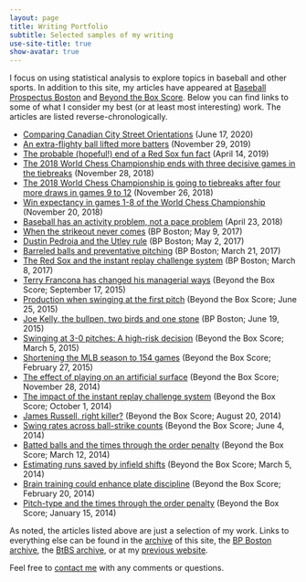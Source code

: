 ```yaml
---
layout: page
title: Writing Portfolio
subtitle: Selected samples of my writing
use-site-title: true
show-avatar: true
---
```


I focus on using statistical analysis to explore topics in baseball and other sports. In addition to this site, my articles have appeared at <a href ="http://boston.locals.baseballprospectus.com/" target = "_blank"> Baseball Prospectus Boston</a> and <a href = "http://www.beyondtheboxscore.com/" target  = "_blank"> Beyond the Box Score</a>. Below you can find links to some of what I consider my best (or at least most interesting) work. The articles are listed reverse-chronologically.

- <a href = 'https://www.cteeter.ca/blog/2020-06-17-canadian-city-street-networks/' target = '_blank'> Comparing Canadian City Street Orientations</a> (June 17, 2020)
- <a href = 'https://www.cteeter.ca/blog/2019-11-29-home-run-surge-baseball-drag/' target = '_blank'> An extra-flighty ball lifted more batters</a> (November 29, 2019)
- <a href = 'https://www.cteeter.ca/blog/2019-04-14-red-sox-firsttwentygames-playoffs-followup/' target = '_blank'> The probable (hopeful!) end of a Red Sox fun fact</a> (April 14, 2019)
- <a href = 'https://www.cteeter.ca/blog/2018-11-28-plotting-2018-chess-championship-carlsen-caruana-tiebreaks/' target = '_blank'> The 2018 World Chess Championship ends with three decisive games in the tiebreaks</a> (November 28, 2018)
- <a href = 'https://www.cteeter.ca/blog/2018-11-26-plotting-2018-chess-championship-carlsen-caruana-g9to12/' target = '_blank'> The 2018 World Chess Championship is going to tiebreaks after four more draws in games 9 to 12</a> (November 26, 2018)
- <a href = 'https://www.cteeter.ca/blog/2018-11-20-plotting-2018-chess-championship-carlsen-caruana/' target = '_blank'> Win expectancy in games 1-8 of the World Chess Championship</a> (November 20, 2018)
- <a href = 'https://www.cteeter.ca/blog/2018-04-23-baseball-pace-inactivity-strikeouts-hits/' target = '_blank'> Baseball has an activity problem, not a pace problem</a> (April 23, 2018)
- <a href = 'http://boston.locals.baseballprospectus.com/2017/05/09/when-the-strikeout-never-comes/' target = '_blank'> When the strikeout never comes</a> (BP Boston; May 9, 2017)
- <a href = 'http://boston.locals.baseballprospectus.com/2017/05/02/dustin-pedroia-and-the-utley-rule/' target = '_blank'> Dustin Pedroia and the Utley rule</a> (BP Boston; May 2, 2017)
- <a href = 'http://boston.locals.baseballprospectus.com/2017/03/21/barreled-balls-and-preventative-pitching/' target = '_blank'> Barreled balls and preventative pitching</a> (BP Boston; March 21, 2017)
- <a href = 'http://boston.locals.baseballprospectus.com/2017/03/08/the-red-sox-and-the-instant-replay-challenge-system/' target = '_blank'> The Red Sox and the instant replay challenge system</a> (BP Boston; March 8, 2017)
- <a href = 'http://www.beyondtheboxscore.com/2015/9/17/9342009/terry-francona-run-environment-sacrifice-bunt-cleveland-indians-boston-red-sox' target = '_blank'> Terry Francona has changed his managerial ways</a> (Beyond the Box Score; September 17, 2015)
- <a href = 'http://www.beyondtheboxscore.com/2015/6/25/8842099/pitchers-hitters-first-pitch-OPS-tOPS-league-splits-strategy' target = '_blank'> Production when swinging at the first pitch</a> (Beyond the Box Score; June 25, 2015)
- <a href = 'http://boston.locals.baseballprospectus.com/2015/06/19/joe-kelly-the-bullpen-two-birds-and-one-stone/' target = '_blank'> Joe Kelly, the bullpen, two birds and one stone</a> (BP Boston; June 19, 2015)
- <a href = 'https://www.beyondtheboxscore.com/2015/3/5/8151763/baseball-swinging-count-pitches-balls-strikes-strikezone-sluggers' target = '_blank'> Swinging at 3-0 pitches: A high-risk decision</a> (Beyond the Box Score; March 5, 2015)
- <a href = 'http://www.beyondtheboxscore.com/2015/2/27/8118699/shortening-the-season-154-games-rob-manfred-baseball-injury-risk-schedule' target = '_blank'> Shortening the MLB season to 154 games</a> (Beyond the Box Score; February 27, 2015)
- <a href = 'http://www.beyondtheboxscore.com/2014/11/28/7296843/artificial-turf-age-curve-blue-jays-rays-baseball-woba' target = '_blank'> The effect of playing on an artificial surface</a> (Beyond the Box Score; November 28, 2014)
- <a href = 'http://www.beyondtheboxscore.com/2014/10/1/6876347/instant-replay-challenge-system-re24-baseball' target = '_blank'> The impact of the instant replay challenge system</a> (Beyond the Box Score; October 1, 2014)
- <a href = 'http://www.beyondtheboxscore.com/2014/8/20/6046679/james-russell-platoon-split-sample-size-woba' target = '_blank'> James Russell, right killer?</a> (Beyond the Box Score; August 20, 2014)
- <a href = 'http://www.beyondtheboxscore.com/2014/6/4/5776990/swing-rate-ball-strike-counts-swinging-strikes' target = '_blank'> Swing rates across ball-strike counts</a> (Beyond the Box Score; June 4, 2014)
- <a href = 'http://www.beyondtheboxscore.com/2014/3/12/5497406/times-through-the-order-revisited-gb-and-fb-pitchers' target = '_blank'> Batted balls and the times through the order penalty</a> (Beyond the Box Score; March 12, 2014)
- <a href = 'http://www.beyondtheboxscore.com/2014/3/5/5471442/estimating-number-of-runs-saved-by-infield-shifts' target = '_blank'> Estimating runs saved by infield shifts</a> (Beyond the Box Score; March 5, 2014)
- <a href = 'http://www.beyondtheboxscore.com/2014/2/20/5424728/training-the-brain-to-enhance-plate-discipline' target = '_blank'> Brain training could enhance plate discipline</a> (Beyond the Box Score; February 20, 2014)
- <a href = 'http://www.beyondtheboxscore.com/2014/1/15/5308808/pitchers-pitch-type-arsenal-and-getting-through-the-order' target = '_blank'> Pitch-type and the times through the order penalty</a> (Beyond the Box Score; January 15, 2014)


As noted, the articles listed above are just a selection of my work. Links to everything else can be found in the [archive](/archive/) of this site, the [BP Boston archive]({{site.url}}/bpb_archive/), the [BtBS archive]({{site.url}}/btbs_archive/), or at my <a href = "https://christopherteeter.wordpress.com/" target = "_blank"> previous website</a>.

Feel free to [contact me]({{site.url}}/contact/) with any comments or questions.
